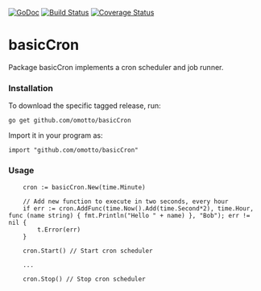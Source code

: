 [![GoDoc](http://godoc.org/github.com/omotto/basicCron?status.png)](http://godoc.org/github.com/omotto/basicCron)
[![Build Status](https://travis-ci.com/omotto/basicCron.svg?branch=main)](https://travis-ci.com/omotto/basicCron)
[![Coverage Status](https://coveralls.io/repos/github/omotto/basicCron/badge.svg)](https://coveralls.io/github/omotto/basicCron)

# basicCron

Package basicCron implements a cron scheduler and job runner.

### Installation

To download the specific tagged release, run:

```
go get github.com/omotto/basicCron
```

Import it in your program as:

```
import "github.com/omotto/basicCron"
```

### Usage

```
	cron := basicCron.New(time.Minute)

	// Add new function to execute in two seconds, every hour
	if err := cron.AddFunc(time.Now().Add(time.Second*2), time.Hour, func (name string) { fmt.Println("Hello " + name) }, "Bob"); err != nil {
		t.Error(err)
	}

	cron.Start() // Start cron scheduler

	...

	cron.Stop() // Stop cron scheduler
```
